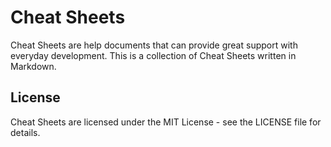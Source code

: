 # Cheat Sheets

Cheat Sheets are help documents that can provide great support with everyday development. This is a collection of Cheat Sheets written in Markdown.

## License
Cheat Sheets are licensed under the MIT License - see the LICENSE file for details.
